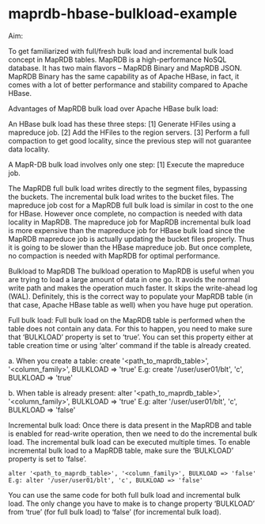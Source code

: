 # maprdb-hbase-bulkload-example

Aim:

To get familiarized with full/fresh bulk load and incremental bulk load concept in MapRDB tables. MapRDB is a high-performance NoSQL database. It has two main flavors – MapRDB Binary and MapRDB JSON. MapRDB Binary has the same capability as of Apache HBase, in fact, it comes with a lot of better performance and stability compared to Apache HBase.

Advantages of MapRDB bulk load over Apache HBase bulk load:

An HBase bulk load has these three steps:
[1] Generate HFiles using a mapreduce job. 
[2] Add the HFiles to the region servers. 
[3] Perform a full compaction to get good locality, since the previous step will not guarantee data locality.

A MapR-DB bulk load involves only one step: 
[1] Execute the mapreduce job. 

The MapRDB full bulk load writes directly to the segment files, bypassing the buckets. The incremental bulk load writes to the bucket files.  The mapreduce job cost for a MapRDB full bulk load is similar in cost to the one for HBase. However once complete, no compaction is needed with data locality in MapRDB. The mapreduce job for MapRDB incremental bulk load is more expensive than the mapreduce job for HBase bulk load since the MapRDB mapreduce job is actually updating the bucket files properly. Thus it is going to be slower than the HBase mapreduce job. But once complete, no compaction is needed with MapRDB for optimal performance.

Bulkload to MapRDB
The bulkload operation to MapRDB is useful when you are trying to load a large amount of data in one go. It avoids the normal write path and makes the operation much faster. It skips the write-ahead log (WAL). Definitely, this is the correct way to populate your MapRDB table (in that case, Apache HBase table as well) when you have huge put operation.

Full bulk load: Full bulk load on the MapRDB table is performed when the table does not contain any data. For this to happen, you need to make sure that ‘BULKLOAD’ property is set to ‘true’. You can set this property either at table creation time or using ‘alter’ command if the table is already created.

 a. When you create a table:
     create '<path_to_maprdb_table>', '<column_family>', BULKLOAD => 'true'
     E.g: create '/user/user01/blt', 'c', BULKLOAD => 'true'

 b. When table is already present:
     alter '<path_to_maprdb_table>', '<column_family>', BULKLOAD => 'true'
     E.g: alter '/user/user01/blt', 'c', BULKLOAD => 'false'

Incremental bulk load: Once there is data present in the MapRDB and table is enabled for read-write operation, then we need to do the incremental bulk load. The incremental bulk load can be executed multiple times. To enable incremental bulk load to a MapRDB table, make sure the ‘BULKLOAD’ property is set to ‘false’.

    alter '<path_to_maprdb_table>', '<column_family>', BULKLOAD => 'false'
    E.g: alter '/user/user01/blt', 'c', BULKLOAD => 'false'

You can use the same code for both full bulk load and incremental bulk load. The only change you have to make is to change property ‘BULKLOAD’ from ‘true’ (for full bulk load) to ‘false’ (for incremental bulk load).
